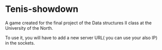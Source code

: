 # Tenis-showdown
A game created for the final project of the Data structures II class at the University of the North.

To use it, you will have to add a new server URL( you can use your also IP) in the sockets.
